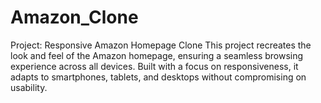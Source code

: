 # Amazon_Clone

Project: Responsive Amazon Homepage Clone
This project recreates the look and feel of the Amazon homepage, ensuring a seamless browsing experience across all devices. Built with a focus on responsiveness, it adapts to smartphones, tablets, and desktops without compromising on usability.
